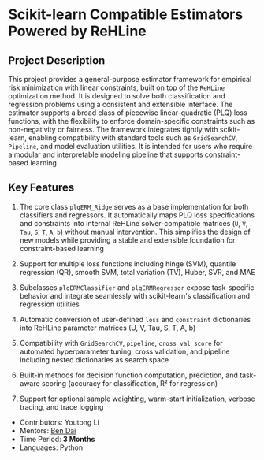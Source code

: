 # Scikit-learn Compatible Estimators Powered by ReHLine

## Project Description

This project provides a general-purpose estimator framework for empirical risk minimization with linear constraints, built on top of the `ReHLine` optimization method. It is designed to solve both classification and regression problems using a consistent and extensible interface. The estimator supports a broad class of piecewise linear-quadratic (PLQ) loss functions, with the flexibility to enforce domain-specific constraints such as non-negativity or fairness. The framework integrates tightly with scikit-learn, enabling compatibility with standard tools such as `GridSearchCV`, `Pipeline`, and model evaluation utilities. It is intended for users who require a modular and interpretable modeling pipeline that supports constraint-based learning.

## Key Features

1. The core class `plqERM_Ridge` serves as a base implementation for both classifiers and regressors. It automatically maps PLQ loss specifications and constraints into internal ReHLine solver-compatible matrices (`U`, `V`, `Tau`, `S`, `T`, `A`, `b`) without manual intervention. This simplifies the design of new models while providing a stable and extensible foundation for constraint-based learning

2. Support for multiple loss functions including hinge (SVM), quantile regression (QR), smooth SVM, total variation (TV), Huber, SVR, and MAE

3. Subclasses `plqERMClassifier` and `plqERMRegressor` expose task-specific behavior and integrate seamlessly with scikit-learn's classification and regression utilities

4. Automatic conversion of user-defined `loss` and `constraint` dictionaries into ReHLine parameter matrices (U, V, Tau, S, T, A, b)

5. Compatibility with `GridSearchCV`, `pipeline`, `cross_val_score` for automated hyperparameter tuning, cross validation, and pipeline including nested dictionaries as search space

6. Built-in methods for decision function computation, prediction, and task-aware scoring (accuracy for classification, R² for regression)

7. Support for optional sample weighting, warm-start initialization, verbose tracing, and trace logging

   
- Contributors: Youtong Li
- Mentors: [Ben Dai](https://www.bendai.org/)
- Time Period: **3 Months**
- Languages: Python 